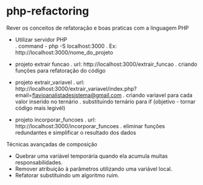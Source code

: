 # php-refactoring
Rever os conceitos de refatoração e boas praticas com a linguagem PHP

- Utilizar servidor PHP    
    .   command - php -S localhost:3000
    .   Ex: http://localhost:3000/nome_do_projeto

- projeto extrair funcao
    .   url: http://localhost:3000/extrair_funcao
    . criando funções para refatoração do código

- projeto extrair_variavel
    .   url: http://localhost:3000/extrair_variavel/index.php?email=flavioanalistadesistema@gmail.com
    . criando variavel para cada valor inserido no ternário
    . substituindo ternário para if (objetivo - tornar código mais legivél)

- projeto incorporar_funcoes
    .   url: http://localhost:3000/incorporar_funcoes
    . eliminar funções redundantes e simplificar o resultado dos dados


Técnicas avançadas de composição
-   Quebrar uma variável temporária quando ela acumula muitas responsabilidades.
-   Remover atribuição à parâmetros utilizando uma variável local.
-   Refatorar substituindo um algoritmo ruim.